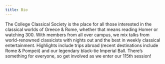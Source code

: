 ```yaml
---
title: Bio
---
```

The College Classical Society is the place for all those interested in the classical worlds of Greece & Rome, whether that means reading Homer or watching 300. With members from all over campus, we mix talks from world-renowned classicists with nights out and the best in weekly classical entertainment. Highlights include trips abroad (recent destinations include Rome & Pompeii) and our legendary black-tie Imperial Ball. There’s something for everyone, so get involved as we enter our 115th session!